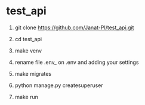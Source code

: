 # test_api

1. git clone https://github.com/Janat-PI/test_api.git

2. cd test_api

3. make venv

4. rename file .env_ on .env and adding your settings

5. make migrates

6. python manage.py createsuperuser

7. make run
